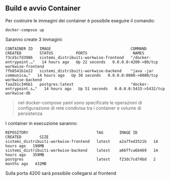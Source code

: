 ## Build e avvio Container

Per costruire le immagini dei container è possibile eseguire il comando:

`docker-compose up`


Saranno create 3 immagini:

``` shell 
CONTAINER ID   IMAGE                                   COMMAND                  CREATED        STATUS          PORTS                    NAMES
73cd1cfd3986   sistemi_distribuiti-workwise-frontend   "/docker-entrypoint.…"   14 hours ago   Up 22 seconds   0.0.0.0:4200->80/tcp     workwise-frontend
7fb8541b1e22   sistemi_distribuiti-workwise-backend    "java -jar communica…"   14 hours ago   Up 30 seconds   0.0.0.0:8080->8080/tcp   workwise-backend
faa2b1c346b1   postgres:latest                         "docker-entrypoint.s…"   14 hours ago   Up 51 seconds   0.0.0.0:5433->5432/tcp   workwise-db
```


>nel  docker-compose yaml sono specificate le operazioni di configurazione di rete condivisa tra i container e volume di persistenza

I container in esecuzione saranno:

``` shell
REPOSITORY                              TAG       IMAGE ID       CREATED        SIZE
sistemi_distribuiti-workwise-frontend   latest    a2a7fed3521b   14 hours ago   190MB
sistemi_distribuiti-workwise-backend    latest    a66ffca6b469   14 hours ago   359MB
postgres                                latest    f23dc7cd74bd   2 months ago   432MB
```

Sulla porta 4200 sarà possibile collegarsi al frontend 
